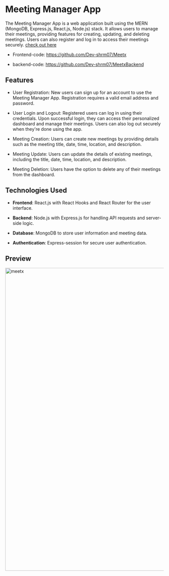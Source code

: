 # Meeting Manager App

The Meeting Manager App is a web application built using the MERN (MongoDB, Express.js, React.js, Node.js) stack. It allows users to manage their meetings, providing features for creating, updating, and deleting meetings. Users can also register and log in to access their meetings securely. [check out here](https://meetxksh.netlify.app/)

- Frontend-code: https://github.com/Dev-shrm07/Meetx

- backend-code: https://github.com/Dev-shrm07/MeetxBackend

## Features

- User Registration: New users can sign up for an account to use the Meeting Manager App. Registration requires a valid email address and password.

- User Login and Logout: Registered users can log in using their credentials. Upon successful login, they can access their personalized dashboard and manage their meetings. Users can also log out securely when they're done using the app.

- Meeting Creation: Users can create new meetings by providing details such as the meeting title, date, time, location, and description.

- Meeting Update: Users can update the details of existing meetings, including the title, date, time, location, and description.

- Meeting Deletion: Users have the option to delete any of their meetings from the dashboard.

## Technologies Used

- **Frontend**: React.js with React Hooks and React Router for the user interface.
  
- **Backend**: Node.js with Express.js for handling API requests and server-side logic.

- **Database**: MongoDB to store user information and meeting data.

- **Authentication**: Express-session for secure user authentication.


## Preview


<img width="959" alt="meetx" src="https://github.com/user-attachments/assets/8f367464-7914-455b-a92a-9978d92c2093" />
